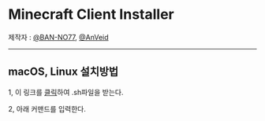 # Minecraft Client Installer

제작자 : [@BAN-NO77](https://github.com/BAN-NO77), [@AnVeid](https://github.com/AnVeid)
___

## macOS, Linux 설치방법
1, 이 링크를 [클릭](https://github.com/BAN-NO77/Minecraft-Client-Installer/releases/download/MCIL1.1.0/mci.sh)하여 .sh파일을 받는다.

2, 아래 커맨드를 입력한다.
